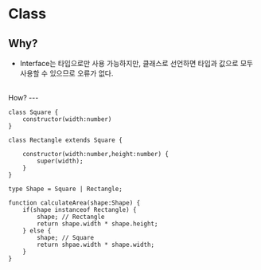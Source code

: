 # Class

Why?
---

- Interface는 타입으로만 사용 가능하지만, 클래스로 선언하면 타입과 값으로 모두 사용할 수 있으므로 오류가 없다.

<br />
How?
---

```
class Square {
	constructor(width:number)
}

class Rectangle extends Square {

	constructor(width:number,height:number) {
		super(width);
	}
}

type Shape = Square | Rectangle;

function calculateArea(shape:Shape) {
	if(shape instanceof Rectangle) {
		shape; // Rectangle
		return shape.width * shape.height;
	} else {
		shape; // Square
		return shpae.width * shape.width;
	}
}
```